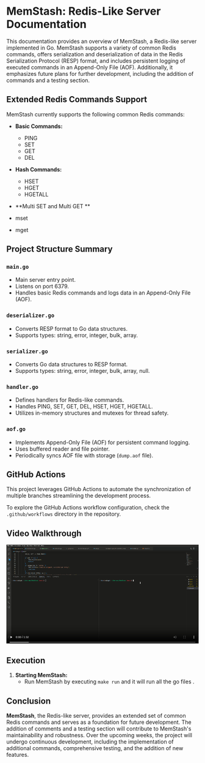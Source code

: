 # MemStash: Redis-Like Server Documentation

This documentation provides an overview of MemStash, a Redis-like server implemented in Go. MemStash supports a variety of common Redis commands, offers serialization and deserialization of data in the Redis Serialization Protocol (RESP) format, and includes persistent logging of executed commands in an Append-Only File (AOF). Additionally, it emphasizes future plans for further development, including the addition of commands and a testing section.


## Extended Redis Commands Support

MemStash currently supports the following common Redis commands:

- **Basic Commands:**
  - PING
  - SET
  - GET
  - DEL

- **Hash Commands:**
  - HSET
  - HGET
  - HGETALL
- **Multi SET and Multi GET **
- mset
- mget
## Project Structure Summary

### `main.go`

- Main server entry point.
- Listens on port 6379.
- Handles basic Redis commands and logs data in an Append-Only File (AOF).

### `deserializer.go`

- Converts RESP format to Go data structures.
- Supports types: string, error, integer, bulk, array.

### `serializer.go`

- Converts Go data structures to RESP format.
- Supports types: string, error, integer, bulk, array, null.

### `handler.go`

- Defines handlers for Redis-like commands.
- Handles PING, SET, GET, DEL, HSET, HGET, HGETALL.
- Utilizes in-memory structures and mutexes for thread safety.

### `aof.go`

- Implements Append-Only File (AOF) for persistent command logging.
- Uses buffered reader and file pointer.
- Periodically syncs AOF file with storage (`dump.aof` file).


## GitHub Actions

This project leverages GitHub Actions to automate the synchronization of multiple branches streamlining the development process.

To explore the GitHub Actions workflow configuration, check the `.github/workflows` directory in the repository.

## Video Walkthrough
[![memstash overview](./image.png)](https://youtu.be/Aqla8YJ547o)


## Execution

1. **Starting MemStash:**
   - Run MemStash by executing `make run` and it will run all the go files .

## Conclusion

**MemStash**, the Redis-like server, provides an extended set of common Redis commands and serves as a foundation for future development. The addition of comments and a testing section will contribute to MemStash's maintainability and robustness. Over the upcoming weeks, the project will undergo continuous development, including the implementation of additional commands, comprehensive testing, and the addition of new features. 
